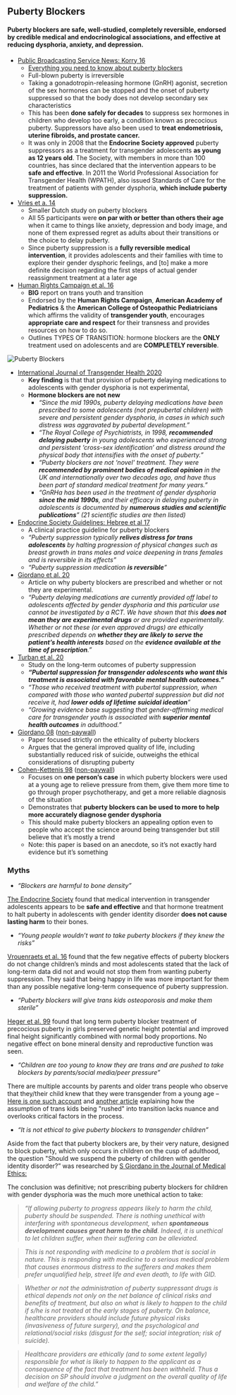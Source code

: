 ## Puberty Blockers
#### Puberty blockers are safe, well-studied, completely reversible, endorsed by credible medical and endocrinological associations, and effective at reducing dysphoria, anxiety, and depression.

*   [Public Broadcasting Service News: Korry 16](https://www.pbs.org/newshour/nation/puberty-blockers-may-improve-mental-health-transgender-adolescents)
    *   <span style="text-decoration:underline;">Everything you need to know about puberty blockers</span> 
    *   Full-blown puberty is irreversible
    *   Taking a gonadotropin-releasing hormone (GnRH) agonist, secretion of the sex hormones can be stopped and the onset of puberty suppressed so that the body does not develop secondary sex characteristics
    *   This has been **done safely for decades** to suppress sex hormones in children who develop too early, a condition known as precocious puberty. Suppressors have also been used to **treat endometriosis, uterine fibroids, and prostate cancer.**
    *   It was only in 2008 that the **Endocrine Society approved** puberty suppressors as a treatment for transgender adolescents **as young as 12 years old**. The Society, with members in more than 100 countries, has since declared that the intervention appears to be **safe and effective**.  In 2011 the World Professional Association for Transgender Health (WPATH), also issued Standards of Care for the treatment of patients with gender dysphoria, **which include puberty suppression.**
*   [Vries et a. 14](https://pediatrics.aappublications.org/content/early/2014/09/02/peds.2013-2958?sso=1&sso_redirect_count=1&nfstatus=401&nftoken=00000000-0000-0000-0000-000000000000&nfstatusdescription=ERROR%3a+No+local+token)
    *   Smaller Dutch study on puberty blockers
    *   All 55 participants were **on par with or better than others their age** when it came to things like anxiety, depression and body image, and none of them expressed regret as adults about their transitions or the choice to delay puberty.
    *   Since puberty suppression is a **fully reversible medical intervention**, it provides adolescents and their families with time to explore their gender dysphoric feelings, and [to] make a more definite decision regarding the first steps of actual gender reassignment treatment at a later age
*   [Human Rights Campaign et al. 16](https://assets2.hrc.org/files/documents/SupportingCaringforTransChildren.pdf)
    *   **BIG** report on trans youth and transition
    *   Endorsed by the **Human Rights Campaign**, **American Academy of Pediatrics** & the **American College of Osteopathic Pediatricians** which affirms the validity of **transgender youth**, encourages **appropriate care and respect** for their transness and provides resources on how to do so.
    *   Outlines TYPES OF TRANSITION: hormone blockers are the **ONLY** treatment used on adolescents and are **COMPLETELY reversible**.

![Puberty Blockers](https://raw.githubusercontent.com/NB419/source-library/master/images/puberty_blockers.png)

*   [International Journal of Transgender Health 2020](https://doi.org/10.1080/26895269.2020.1747768)
    *   **Key finding** is that that provision of puberty delaying medications to adolescents with gender dysphoria is not experimental, 
    *   **Hormone blockers are not new**
        *   _“Since the mid 1990s, puberty delaying medications have been prescribed to some adolescents (not prepubertal children) with severe and persistent gender dysphoria, in cases in which such distress was aggravated by pubertal development.”_
        *   _“The Royal College of Psychiatrists, in 1998, **recommended delaying puberty** in young adolescents who experienced  strong and persistent ‘cross-sex  identification’ and distress around the physical body that intensifies with the onset of puberty.”_
        *   _“Puberty blockers are not ‘novel' treatment. They were **recommended by prominent bodies of medical opinion** in the UK and internationally over two decades ago, and have thus been part of standard medical treatment for many years.”_
        *   _“GnRHa has been used in the treatment of gender dysphoria **since the mid 1990s**, and their efficacy in delaying puberty in adolescents is documented by **numerous studies and scientific publications**” (21 scientific studies are then listed)_
*   [Endocrine Society Guidelines: Hebree et al 17](https://academic.oup.com/jcem/article/102/11/3869/4157558)
    *   A clinical practice guideline for puberty blockers
    *   _“Puberty suppression typically **relives distress for trans adolescents** by halting progression of physical changes such as breast growth in trans males and voice deepening in trans females and is reversible in its effects”_
    *   _“Puberty suppression medication **is reversible**”_
*   [Giordano et al. 20](https://www.tandfonline.com/doi/full/10.1080/26895269.2020.1747768)
    *   Article on why puberty blockers are prescribed and whether or not they are experimental.
    *   _“Puberty delaying medications are currently provided off label to adolescents affected by gender dysphoria and this particular use cannot be investigated by a RCT. We have shown that this **does not mean they are experimental drugs** or are provided experimentally. Whether or not these (or even approved drugs) are ethically prescribed depends on **whether they are likely to serve the patient’s health interests** based on the **evidence available at the time of prescription**.”_
*   [Turban et al. 20](https://www.ncbi.nlm.nih.gov/pmc/articles/PMC7073269/)
    *   Study on the long-term outcomes of puberty suppression
    *   **_“Pubertal suppression for transgender adolescents who want this treatment is associated with favorable mental health outcomes.”_**
    *   _“Those who received treatment with pubertal suppression, when compared with those who wanted pubertal suppression but did not receive it, had **lower odds of lifetime suicidal ideation**”_
    *   _“Growing evidence base suggesting that gender-affirming medical care for transgender youth is associated with **superior mental health outcomes** in adulthood.”_
*   [Giordano 08](https://jme.bmj.com/content/34/8/580) ([non-paywall](https://scihub.wikicn.top/https://doi.org/10.1136/jme.2007.021097))
    *   Paper focused strictly on the ethicality of puberty blockers
    *   Argues that the general improved quality of life, including substantially reduced risk of suicide, outweighs the ethical considerations of disrupting puberty
*   [Cohen-Kettenis 98](https://pubmed.ncbi.nlm.nih.gov/9879847/) ([non-paywall](https://scihub.wikicn.top/https://doi.org/10.1007/s007870050073))
    *   Focuses on **one person’s case** in which puberty blockers were used at a young age to relieve pressure from them, give them more time to go through proper psychotherapy, and get a more reliable diagnosis of the situation
    *   Demonstrates that **puberty blockers can be used to more to help more accurately diagnose gender dysphoria**
    *   This should make puberty blockers an appealing option even to people who accept the science around being transgender but still believe that it’s mostly a trend
    *   Note: this paper is based on an anecdote, so it’s not exactly hard evidence but it’s something

### Myths


* *“Blockers are harmful to bone density”*

[The Endocrine Society](https://www.eurekalert.org/pub_releases/2013-06/tes-mii061513.php) found that medical intervention in transgender adolescents appears to be **safe and effective** and that hormone treatment to halt puberty in adolescents with gender identity disorder **does not cause lasting harm** to their bones.



* *“Young people wouldn’t want to take puberty blockers if they knew the risks”*

[Vrouenraets et al. 16](https://www.ncbi.nlm.nih.gov/pmc/articles/PMC4987409/) found that the few negative effects of puberty blockers do not change children’s minds and most adolescents stated that the lack of long-term data did not and would not stop them from wanting puberty suppression. They said that being happy in life was more important for them than any possible negative long-term consequence of puberty suppression.



* *“Puberty blockers will give trans kids osteoporosis and make them sterile”*

[Heger et al. 99](https://academic.oup.com/jcem/article/84/12/4583/2864749) found that long term puberty blocker treatment of precocious puberty in girls preserved genetic height potential and improved final height significantly combined with normal body proportions. No negative effect on bone mineral density and reproductive function was seen.



* *“Children are too young to know they are trans and are pushed to take blockers by parents/social media/peer pressure”*

There are multiple accounts by parents and older trans people who observe that they/their child knew that they were transgender from a young age – [Here is one such account](https://www.npr.org/templates/story/story.php?storyId=90273278) and [another article](https://www.thedailybeast.com/its-absurd-to-claim-that-trans-kids-are-being-rushed-into-transitioning) explaining how the assumption of trans kids being "rushed" into transition lacks nuance and overlooks critical factors in the process.



* *“It is not ethical to give puberty blockers to transgender children”*

Aside from the fact that puberty blockers are, by their very nature, designed to block puberty, which only occurs in children on the cusp of adulthood, the question "Should we suspend the puberty of children with gender identity disorder?” was researched by [S Giordano in the Journal of Medical Ethics:](https://docdro.id/xKro7DS)


The conclusion was definitive; not prescribing puberty blockers for children with gender dysphoria was the much more unethical action to take:


> _“If allowing puberty to progress appears likely to harm the child, puberty should be suspended. There is nothing unethical with interfering with spontaneous development, when **spontaneous development causes great harm to the child**. Indeed, it is unethical to let children suffer, when their suffering can be alleviated._


> _This is not responding with medicine to a problem that is social in nature. This is responding with medicine to a serious medical problem that causes enormous distress to the sufferers and makes them prefer unqualified help, street life and even death, to life with GID._


> _Whether or not the administration of puberty suppressant drugs is ethical depends not only on the net balance of clinical risks and benefits of treatment, but also on what is likely to happen to the child if s/he is not treated at the early stages of puberty. On balance, healthcare providers should include future physical risks (invasiveness of future surgery), and the psychological and relational/social risks (disgust for the self; social integration; risk of suicide)._


> _Healthcare providers are ethically (and to some extent legally) responsible for what is likely to happen to the applicant as a consequence of the fact that treatment has been withheld. Thus a decision on SP should involve a judgment on the overall quality of life and welfare of the child.”_


